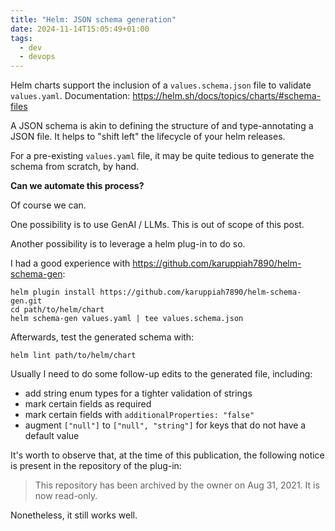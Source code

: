 ```yaml
---
title: "Helm: JSON schema generation"
date: 2024-11-14T15:05:49+01:00
tags:
  - dev
  - devops
---
```


Helm charts support the inclusion of a `values.schema.json` file to validate
`values.yaml`. Documentation: https://helm.sh/docs/topics/charts/#schema-files

A JSON schema is akin to defining the structure of and type-annotating a JSON
file. It helps to "shift left" the lifecycle of your helm releases.

For a pre-existing `values.yaml` file, it may be quite tedious to generate the
schema from scratch, by hand.

**Can we automate this process?**

<!--more-->

Of course we can.

One possibility is to use GenAI / LLMs. This is out of scope of this post.

Another possibility is to leverage a helm plug-in to do so.

I had a good experience with https://github.com/karuppiah7890/helm-schema-gen:

```shell
helm plugin install https://github.com/karuppiah7890/helm-schema-gen.git
cd path/to/helm/chart
helm schema-gen values.yaml | tee values.schema.json
```

Afterwards, test the generated schema with:

```shell
helm lint path/to/helm/chart
```

Usually I need to do some follow-up edits to the generated file, including:

- add string enum types for a tighter validation of strings
- mark certain fields as required
- mark certain fields with `additionalProperties: "false"`
- augment `["null"]` to `["null", "string"]` for keys that do not have a
  default value

It's worth to observe that, at the time of this publication, the following
notice is present in the repository of the plug-in:

> This repository has been archived by the owner on Aug 31, 2021. It is now
> read-only.

Nonetheless, it still works well.
